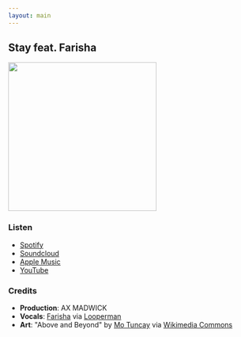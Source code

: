 ```yaml
---
layout: main
---
```


## Stay feat. Farisha

<div class="track__art">
<img src="{{site.url}}/images/stay@1150x1200.jpg" width="300">
</div>
<div class="track__links">
	<h3>Listen</h3>
	<ul>
		<li><a href="https://open.spotify.com/album/5FmXK6yXJdwQYQ0SGBo034?si=D7CrTUEvS9-PsLAsfNbuhA">Spotify</a></li>
		<li><a href="https://soundcloud.com/ax-madwick/stay-feat-farisha">Soundcloud</a></li>
		<li><a href="https://music.apple.com/us/album/stay-feat-farisha-single/1713250746">Apple Music</a></li>
		<li><a href="https://youtu.be/fIu1_pzpYBk?si=VoS3RgHN9hfgkHuG">YouTube</a></li>
	</ul>
</div>

<h3>Credits</h3>
<ul>
	<li><strong>Production</strong>: AX MADWICK</li>
	<li><strong>Vocals</strong>: <a href="https://www.instagram.com/farishamusic/">Farisha</a> via <a href="https://www.looperman.com/acapellas/detail/6434/stay-acapella-120bpm-pop-acapella">Looperman</a></li>
	<li><strong>Art</strong>: "Above and Beyond" by <a href="https://www.instagram.com/paschamo/">Mo Tuncay</a> via <a href="https://commons.wikimedia.org/wiki/File:Above_1_(2).jpg">Wikimedia Commons</a></li>
</ul>